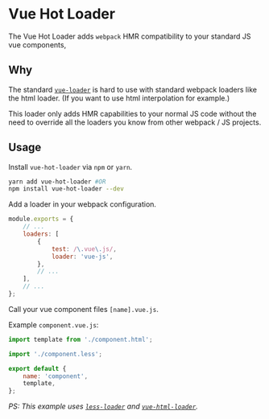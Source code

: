 # Vue Hot Loader

The Vue Hot Loader adds `webpack` HMR compatibility to your standard JS vue components,

## Why

The standard [`vue-loader`](https://github.com/vuejs/vue-loader) is hard to use with standard webpack loaders like the html loader. (If you want to use html interpolation for example.)
 
This loader only adds HMR capabilities to your normal JS code without the need to override all the loaders you know from other webpack / JS projects.

## Usage

Install `vue-hot-loader` via `npm` or `yarn`.

```bash
yarn add vue-hot-loader #OR
npm install vue-hot-loader --dev
```

Add a loader in your webpack configuration.

```js
module.exports = {
    // ...
    loaders: [
        {
            test: /\.vue\.js/,
            loader: 'vue-js',
        },
        // ...
    ],
    // ...
};
```

Call your vue component files `[name].vue.js`.

Example `component.vue.js`:

```js
import template from './component.html';

import './component.less';

export default {
    name: 'component',
    template,
};
```

_PS: This example uses [`less-loader`](https://github.com/webpack/less-loader) and [`vue-html-loader`](https://github.com/vuejs/vue-html-loader)._ 